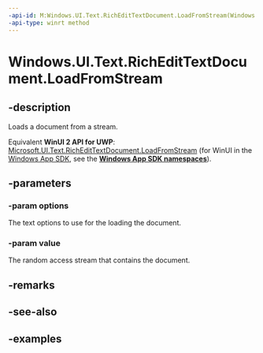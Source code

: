 ```yaml
---
-api-id: M:Windows.UI.Text.RichEditTextDocument.LoadFromStream(Windows.UI.Text.TextSetOptions,Windows.Storage.Streams.IRandomAccessStream)
-api-type: winrt method
---
```


<!-- Method syntax.
public void RichEditTextDocument.LoadFromStream(TextSetOptions options, IRandomAccessStream value)
-->

# Windows.UI.Text.RichEditTextDocument.LoadFromStream

## -description
Loads a document from a stream.

Equivalent **WinUI 2 API for UWP**: [Microsoft.UI.Text.RichEditTextDocument.LoadFromStream](/windows/winui/api/microsoft.ui.text.richedittextdocument.loadfromstream) (for WinUI in the [Windows App SDK](/windows/apps/windows-app-sdk/), see the **[Windows App SDK namespaces](/windows/windows-app-sdk/api/winrt/)**).

## -parameters

### -param options

The text options to use for the loading the document.

### -param value

The random access stream that contains the document.

## -remarks

## -see-also

## -examples

